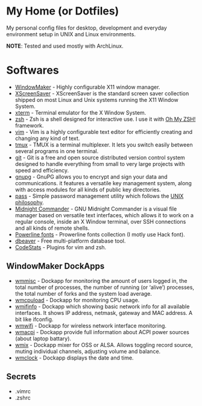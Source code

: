 # My Home (or Dotfiles)

My personal config files for desktop, development and everyday environment setup in UNIX and Linux environments.

__NOTE__: Tested and used mostly with ArchLinux.

# Softwares

- [WindowMaker](https://www.windowmaker.org/) - Highly configurable X11 window manager.
- [XScreenSaver](https://www.jwz.org/xscreensaver/) - XScreenSaver is the standard screen saver collection shipped on most Linux and Unix systems running the X11 Window System.
- [xterm](https://invisible-island.net/xterm/) - Terminal emulator for the X Window System. 
- [zsh](https://www.zsh.org/) - Zsh is a shell designed for interactive use. I use it with [Oh My ZSH!](https://ohmyz.sh/) framework.
- [vim](https:/www./vim.org/) - Vim is a highly configurable text editor for efficiently creating and changing any kind of text.
- [tmux](https://tmux.github.io/) - TMUX is a terminal multiplexer. It lets you switch easily between several programs in one terminal.
- [git](https://git-scm.com/) - Git is a free and open source distributed version control system designed to handle everything from small to very large projects with speed and efficiency.
- [gnupg](https://www.gnupg.org/) - GnuPG allows you to encrypt and sign your data and communications. it features a versatile key management system, along with access modules for all kinds of public key directories.
- [pass](https://www.passwordstore.org/) - Simple password management utility which follows the [UNIX philosophy](en.wikipedia.org/wiki/Unix_philosophy).
- [Midnight Commander](https://midnight-commander.org/) - GNU Midnight Commander is a visual file manager based on versatile text interfaces, which allows it to work on a regular console, inside an X Window terminal, over SSH connections and all kinds of remote shells.
- [Powerline fonts](https://github.com/powerline/fonts) - Prowerline fonts collection (I motly use Hack font).
- [dbeaver](https://dbeaver.io/) - Free multi-platform database tool.
- [CodeStats](https://codestats.net/) - Plugins for vim and zsh.

## WindowMaker DockApps

- [wmmisc](https://www.dockapps.net/wmmisc) - Dockapp for monitoring the amount of users logged in, the total number of processes, the number of running (or ‘alive’) processes, the total number of forks and the system load average.
- [wmcpuload](https://www.dockapps.net/wmcpuload) - Dockapp for monitoring CPU usage.
- [wmifinfo](https://www.dockapps.net/wmifinfo) - Dockapp which showing basic network info for all available interfaces. It shows IP address, netmask, gateway and MAC address. A bit like ifconfig.
- [wmwifi](https://www.dockapps.net/wmwifi) - Dockapp for wireless network interface monitoring.
- [wmacpi](https://www.dockapps.net/wmacpi) - Dockapp provide full information about ACPI power sources (about laptop battary).
- [wmix](https://www.dockapps.net/wmix) - Dockapp mixer for OSS or ALSA. Allows toggling record source, muting individual channels, adjusting volume and balance.
- [wmclock](https://www.dockapps.net/wmclock) - Dockapp displays the date and time.

## Secrets

- .vimrc
- .zshrc
